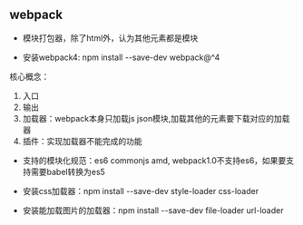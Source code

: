 ## webpack

* 模块打包器，除了html外，认为其他元素都是模块

* 安装webpack4: npm install --save-dev webpack@^4

核心概念：  
1. 入口  
2. 输出   
3. 加载器：webpack本身只加载js json模块,加载其他的元素要下载对应的加载器  
4. 插件：实现加载器不能完成的功能  

* 支持的模块化规范：es6  commonjs amd, webpack1.0不支持es6，如果要支持需要babel转换为es5  


* 安装css加载器：npm install --save-dev style-loader css-loader
* 安装能加载图片的加载器：npm install --save-dev file-loader url-loader 




